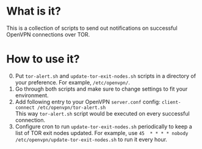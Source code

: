 # What is it?
This is a collection of scripts to send out notifications on successful OpenVPN connections over TOR.

# How to use it?
0. Put `tor-alert.sh` and `update-tor-exit-nodes.sh` scripts in a directory of your preference. For example, `/etc/openvpn/`.
0. Go through both scripts and make sure to change settings to fit your environment.
0. Add following entry to your OpenVPN `server.conf` config: `client-connect /etc/openvpn/tor-alert.sh`  
This way `tor-alert.sh`  script would be executed on every successful connection.
0. Configure cron to run `update-tor-exit-nodes.sh` periodically to keep a list of TOR exit nodes updated. For example, use `45  * * * * nobody /etc/openvpn/update-tor-exit-nodes.sh` to run it every hour.
